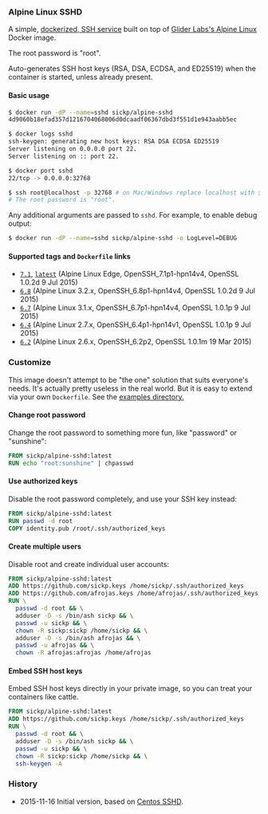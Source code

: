 ### Alpine Linux SSHD

A simple, [dockerized, SSH service][alpine_sshd] built on top of [Glider Labs's Alpine Linux][gliderlabs_alpine] Docker image.

The root password is "root".

Auto-generates SSH host keys (RSA, DSA, ECDSA, and ED25519) when the container is started, unless already present.

#### Basic usage

```sh
$ docker run -dP --name=sshd sickp/alpine-sshd
4d9060b18efad357d1216704068006d0dcaadf06367dbd3f551d1e943aabb5ec

$ docker logs sshd
ssh-keygen: generating new host keys: RSA DSA ECDSA ED25519
Server listening on 0.0.0.0 port 22.
Server listening on :: port 22.

$ docker port sshd
22/tcp -> 0.0.0.0:32768

$ ssh root@localhost -p 32768 # on Mac/Windows replace localhost with $(docker-machine ip default)
# The root password is "root".
```

Any additional arguments are passed to `sshd`. For example, to enable debug output:

```sh
$ docker run -dP --name=sshd sickp/alpine-sshd -o LogLevel=DEBUG
```

#### Supported tags and `Dockerfile` links

* [`7.1`][dockerfile_7_1], [`latest`][dockerfile_7_1] (Alpine Linux Edge, OpenSSH_7.1p1-hpn14v4, OpenSSL 1.0.2d 9 Jul 2015)
* [`6.8`][dockerfile_6_8] (Alpine Linux 3.2.x, OpenSSH_6.8p1-hpn14v4, OpenSSL 1.0.2d 9 Jul 2015)
* [`6.7`][dockerfile_6_7] (Alpine Linux 3.1.x, OpenSSH_6.7p1-hpn14v4, OpenSSL 1.0.1p 9 Jul 2015)
* [`6.4`][dockerfile_6_4] (Alpine Linux 2.7.x, OpenSSH_6.4p1-hpn14v1, OpenSSL 1.0.1p 9 Jul 2015)
* [`6.2`][dockerfile_6_2] (Alpine Linux 2.6.x, OpenSSH_6.2p2, OpenSSL 1.0.1m 19 Mar 2015)

### Customize

This image doesn't attempt to be "the one" solution that suits everyone's needs. It's actually pretty useless in the real world. But it is easy to extend via your own `Dockerfile`. See the [examples directory.][examples]

#### Change root password

Change the root password to something more fun, like "password" or "sunshine":

```dockerfile
FROM sickp/alpine-sshd:latest
RUN echo "root:sunshine" | chpasswd
```

#### Use authorized keys

Disable the root password completely, and use your SSH key instead:

```dockerfile
FROM sickp/alpine-sshd:latest
RUN passwd -d root
COPY identity.pub /root/.ssh/authorized_keys
```

#### Create multiple users

Disable root and create individual user accounts:

```dockerfile
FROM sickp/alpine-sshd:latest
ADD https://github.com/sickp.keys /home/sickp/.ssh/authorized_keys
ADD https://github.com/afrojas.keys /home/afrojas/.ssh/authorized_keys
RUN \
  passwd -d root && \
  adduser -D -s /bin/ash sickp && \
  passwd -u sickp && \
  chown -R sickp:sickp /home/sickp && \
  adduser -D -s /bin/ash afrojas && \
  passwd -u afrojas && \
  chown -R afrojas:afrojas /home/afrojas
```

#### Embed SSH host keys

Embed SSH host keys directly in your private image, so you can treat your containers like cattle.

```dockerfile
FROM sickp/alpine-sshd:latest
ADD https://github.com/sickp.keys /home/sickp/.ssh/authorized_keys
RUN \
  passwd -d root && \
  adduser -D -s /bin/ash sickp && \
  passwd -u sickp && \
  chown -R sickp:sickp /home/sickp && \
  ssh-keygen -A
```

### History

- 2015-11-16 Initial version, based on [Centos SSHD][centos_sshd].

[alpine_sshd]:       https://hub.docker.com/r/sickp/alpine-sshd/
[gliderlabs_alpine]: https://hub.docker.com/r/gliderlabs/alpine/
[dockerfile_7_1]:    https://github.com/sickp/docker-alpine-sshd/tree/master/versions/7.1/Dockerfile
[dockerfile_6_8]:    https://github.com/sickp/docker-alpine-sshd/tree/master/versions/6.8/Dockerfile
[dockerfile_6_7]:    https://github.com/sickp/docker-alpine-sshd/tree/master/versions/6.7/Dockerfile
[dockerfile_6_4]:    https://github.com/sickp/docker-alpine-sshd/tree/master/versions/6.4/Dockerfile
[dockerfile_6_2]:    https://github.com/sickp/docker-alpine-sshd/tree/master/versions/6.2/Dockerfile
[examples]:          https://github.com/sickp/docker-alpine-sshd/tree/master/examples/
[centos_sshd]:       https://hub.docker.com/r/sickp/centos-sshd/
